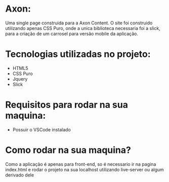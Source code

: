 # Axon: 
Uma single page construida para a Axon Content. O site foi construido utilizando apenas CSS Puro, onde a unica biblioteca necessaria foi a slick, para a criação
de um carrosel para versão mobile da aplicação. 

# Tecnologias utilizadas no projeto: 
<ul>
    <li> HTML5 </li>
    <li> CSS Puro </li>
    <li> Jquery </li>
    <li> Slick </li>
</ul>


# Requisitos para rodar na sua maquina: 
<ul>
    <li> Possuir o VSCode instalado </li>
</ul>

# Como rodar na sua maquina? 
<p> Como a aplicação é apenas para front-end, so é necessario ir na pagina index.html e rodar o projeto na sua localhost utilizando live-server ou algum derivado dele  </p>

